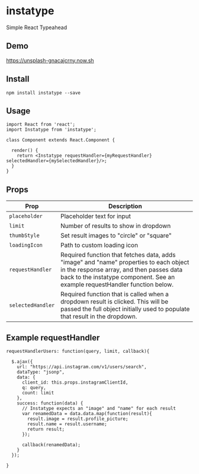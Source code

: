 # instatype
Simple React Typeahead

## Demo
<a href="https://unsplash-texsjutyan.now.sh">https://unsplash-gnacajcrny.now.sh</a>

## Install
`npm install instatype --save`

## Usage
    import React from 'react';
    import Instatype from 'instatype';

    class Component extends React.Component {

      render() {
        return <Instatype requestHandler={myRequestHandler} selectedHandler={mySelectedHandler}/>;
      }
    }

## Props

Prop                       |    Description
---------------------------|----------------
`placeholder`              | Placeholder text for input
`limit`                    | Number of results to show in dropdown
`thumbStyle`               | Set result images to "circle" or "square"
`loadingIcon`              | Path to custom loading icon
`requestHandler`           | Required function that fetches data, adds "image" and "name" properties to each object in the response array, and then passes data back to the instatype component. See an example requestHandler function below.
`selectedHandler`              | Required function that is called when a dropdown result is clicked. This will be passed the full object initially used to populate that result in the dropdown.

## Example requestHandler
```
requestHandlerUsers: function(query, limit, callback){

  $.ajax({
    url: "https://api.instagram.com/v1/users/search",
    dataType: "jsonp",
    data: {
      client_id: this.props.instagramClientId,
      q: query,
      count: limit
    },
    success: function(data) {
      // Instatype expects an "image" and "name" for each result
      var renamedData = data.data.map(function(result){
        result.image = result.profile_picture;
        result.name = result.username;
        return result;
      });
      
      callback(renamedData);
    }
  });

}
```
